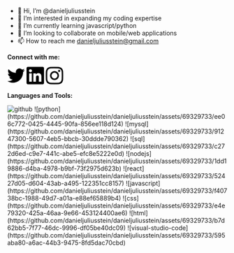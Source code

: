 - 👋 Hi, I’m @danieljuliusstein
- 👀 I’m interested in expanding my coding expertise 
- 🌱 I’m currently learning javascript/python
- 💞️ I’m looking to collaborate on mobile/web applications 
- 📫 How to reach me danieljuliusstein@gmail.com

<!---
danieljuliusstein/danieljuliusstein is a ✨ special ✨ repository because its `README.md` (this file) appears on your GitHub profile.
You can click the Preview link to take a look at your changes.
--->
**Connect with me:**

[<img alt="twitter" width="40px" src="twitter.svg" />](https://www.linkedin.com/in/daniel-stein-8a36b8276/)
[<img alt="linked in profile" width="40px" src="linkedin.svg" />](https://www.linkedin.com/in/daniel-stein-8a36b8276/)
[<img alt="instagram" width="40px" src="instagram.svg" />](https://www.linkedin.com/in/daniel-stein-8a36b8276/)

**Languages and Tools:**

<img alt="github" width="35px" src="https://github.com/danieljuliusstein/danieljuliusstein/assets/69329733/8700c04d-91a1-456a-a7ab-e02341ecc8b8" />
![python](https://github.com/danieljuliusstein/danieljuliusstein/assets/69329733/ee06c772-0425-4445-90fa-856ee118d124)
![mysql](https://github.com/danieljuliusstein/danieljuliusstein/assets/69329733/91247300-5607-4eb5-bbcb-30ddde790362)
![sql](https://github.com/danieljuliusstein/danieljuliusstein/assets/69329733/c272d6ed-c9e7-441c-abe5-efc8e5222e0d)
![nodejs](https://github.com/danieljuliusstein/danieljuliusstein/assets/69329733/1dd19886-d4ba-4978-b9bf-73f2975d623b)
![react](https://github.com/danieljuliusstein/danieljuliusstein/assets/69329733/52427d05-d604-43ab-a495-122351cc8157)
![javascript](https://github.com/danieljuliusstein/danieljuliusstein/assets/69329733/f40738bc-1988-49d7-a01a-e88ef65889b4)
![css](https://github.com/danieljuliusstein/danieljuliusstein/assets/69329733/e4e79320-425a-46aa-9e66-453124400ae6)
![html](https://github.com/danieljuliusstein/danieljuliusstein/assets/69329733/b7d62bb5-7f77-46dc-9996-df05be40dc09)
![visual-studio-code](https://github.com/danieljuliusstein/danieljuliusstein/assets/69329733/595aba80-a6ac-44b3-9475-8fd5dac70cbd)
